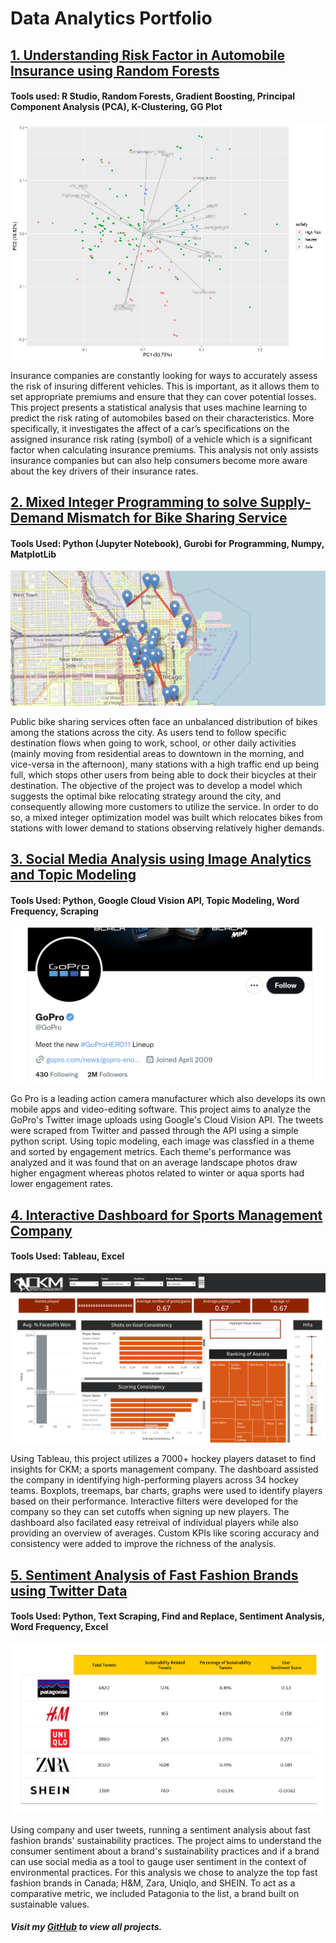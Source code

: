 # Data Analytics Portfolio

## [1. Understanding Risk Factor in Automobile Insurance using Random Forests](https://github.com/teghwin404/predicting-insurance-risk.git)
#### Tools used: R Studio, Random Forests, Gradient Boosting, Principal Component Analysis (PCA), K-Clustering, GG Plot

[![](/images/pca_graph.jpg)](https://github.com/teghwin404/predicting-insurance-risk.git)

Insurance companies are constantly looking for ways to accurately assess the risk of insuring different vehicles. This is important, as it allows them to set appropriate premiums and ensure that they can cover potential losses. This project presents a statistical analysis that uses machine learning to predict the risk rating of automobiles based on their characteristics. More specifically, it investigates the affect of a car’s specifications on the assigned insurance risk rating (symbol) of a vehicle which is a significant factor when calculating insurance premiums. This analysis not only assists insurance companies but can also help consumers become more aware about the key drivers of their insurance rates.

## [2. Mixed Integer Programming to solve Supply-Demand Mismatch for Bike Sharing Service](https://github.com/teghwin404/bike-relocation-optimization.git)
#### Tools Used: Python (Jupyter Notebook), Gurobi for Programming, Numpy, MatplotLib

[![](/images/bixi.png)](https://github.com/teghwin404/bike-relocation-optimization.git)

Public bike sharing services often face an unbalanced distribution of bikes among the stations across the city. As users tend to follow specific destination flows when going to work, school, or other daily activities (mainly moving from residential areas to downtown in the morning, and vice-versa in the afternoon), many stations with a high traffic end up being full, which stops other users from being able to dock their bicycles at their destination. The objective of the project was to develop a model which suggests the optimal bike relocating strategy around the city, and consequently allowing more customers to utilize the service. In order to do so, a mixed integer optimization model was built which relocates bikes from stations with lower demand to stations observing relatively higher demands.

## [3. Social Media Analysis using Image Analytics and Topic Modeling](https://github.com/teghwin404/twitter-image-analytics)
#### Tools Used: Python, Google Cloud Vision API, Topic Modeling, Word Frequency, Scraping

[![](/images/gopro.png)](https://github.com/teghwin404/twitter-image-analytics)

Go Pro is a leading action camera manufacturer which also develops its own mobile apps and video-editing software. This project aims to analyze the GoPro's Twitter image uploads using Google's Cloud Vision API. The tweets were scraped from Twitter and passed through the API using a simple python script. Using topic modeling, each image was classfied in a theme and sorted by engagement metrics. Each theme's performance was analyzed and it was found that on an average landscape photos draw higher engagment whereas photos related to winter or aqua sports had lower engagement rates.

## [4. Interactive Dashboard for Sports Management Company](https://github.com/teghwin404/sports-data-visualization.git)
#### Tools Used: Tableau, Excel

[![](/images/ckm.png)](https://github.com/teghwin404/sports-data-visualization.git)

Using Tableau, this project utilizes a 7000+ hockey players dataset to find insights for CKM; a sports management company. The dashboard assisted the company in identifying high-performing players across 34 hockey teams. Boxplots, treemaps, bar charts, graphs were used to identify players based on their performance. Interactive filters were developed for the company so they can set cutoffs when signing up new players. The dashboard also facilated easy retreival of individual players while also providing an overview of averages. Custom KPIs like scoring accuracy and consistency were added to improve the richness of the analysis.

## [5. Sentiment Analysis of Fast Fashion Brands using Twitter Data](https://github.com/teghwin404/sentiment-analysis-using-tweets.git)
#### Tools Used: Python, Text Scraping, Find and Replace, Sentiment Analysis, Word Frequency, Excel 

[![](/images/sustainability.png)](https://github.com/teghwin404/sentiment-analysis-using-tweets.git)

Using company and user tweets, running a sentiment analysis about fast fashion brands' sustainability practices. The project aims to understand the consumer sentiment about a brand's sustainability practices and if a brand can use social media as a tool to gauge user sentiment in the context of environmental practices. For this analysis we chose to analyze the top fast fashion brands in Canada; H&M, Zara, Uniqlo, and SHEIN. To act as a comparative metric, we included Patagonia to the list, a brand built on sustainable values.

##### Visit my [GitHub](https://github.com/teghwin404) to view all projects.
